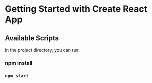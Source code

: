 # Getting Started with Create React App



## Available Scripts

In the project directory, you can run:
### npm install

### `npm start`